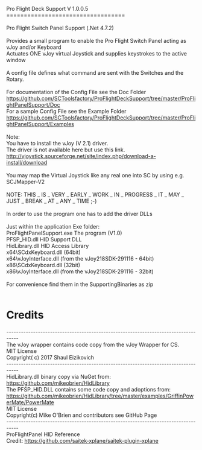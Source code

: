 Pro Flight Deck Support V 1.0.0.5<br>
==================================<br>
<br>
Pro Flight Switch Panel Support  (.Net 4.7.2)<br>
<br>
Provides a small program to enable the Pro Flight Switch Panel acting as vJoy and/or Keyboard<br>
Actuates ONE vJoy virtual Joystick and supplies keystrokes to the active window<br>
 <br>
 A config file defines what command are sent with the Switches and the Rotary.<br>
<br>
For documentation of the Config File see the Doc Folder<br>
https://github.com/SCToolsfactory/ProFlightDeckSupport/tree/master/ProFlightPanelSupport/Doc <br>
For a sample Config File see the Example Folder<br>
https://github.com/SCToolsfactory/ProFlightDeckSupport/tree/master/ProFlightPanelSupport/Examples <br>
 <br>
Note: <br>
You have to install the vJoy (V 2.1) driver.<br>
The driver is not available here but use this link.<br>
http://vjoystick.sourceforge.net/site/index.php/download-a-install/download    <br>
<br>
You may map the Virtual Joystick like any real one into SC by using e.g. SCJMapper-V2<br>
<br>
NOTE: THIS _ IS _ VERY _ EARLY _ WORK _ IN _ PROGRESS _ IT _ MAY _ JUST _ BREAK _ AT _ ANY _ TIME ;-)<br>
<br>
In order to use the program one has to add the driver DLLs <br>
<br>
Just within the application Exe folder:<br>
ProFlightPanelSupport.exe    The program (V1.0)<br>
PFSP_HID.dll                 HID Support DLL<br>
HidLibrary.dll               HID Access Library<br>
x64\SCdxKeyboard.dll   (64bit)<br>
x64\vJoyInterface.dll  (from the vJoy218SDK-291116 - 64bit)<br>
x86\SCdxKeyboard.dll   (32bit)<br>
x86\vJoyInterface.dll  (from the vJoy218SDK-291116 - 32bit)<br>
<br>
For convenience find them in the SupportingBinaries as zip<br>
<br>


# Credits

-----------------------------------------------------------------------------------<br>
The vJoy wrapper contains code copy from the vJoy Wrapper for CS.<br>
 MIT License<br>
 Copyright( c) 2017 Shaul Eizikovich<br>
-----------------------------------------------------------------------------------<br>
HidLibrary.dll binary copy via NuGet from:<br>
https://github.com/mikeobrien/HidLibrary  <br>
The PFSP_HID.DLL contains some code copy and adoptions from:<br>
https://github.com/mikeobrien/HidLibrary/tree/master/examples/GriffinPowerMate/PowerMate <br>
 MIT License<br>
 Copyright(c) Mike O'Brien and contributors see GitHub Page<br>
-----------------------------------------------------------------------------------<br>
ProFlightPanel HID Reference  <br>
 Credit: https://github.com/saitek-xplane/saitek-plugin-xplane <br>
<br>
<br>